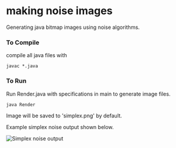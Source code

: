 # making noise images  

Generating java bitmap images using noise algorithms.

### To Compile
compile all java files with  

`javac *.java`

### To Run

Run Render.java with specifications in main to generate image files.

`java Render`

Image will be saved to 'simplex.png' by default.

Example simplex noise output shown below.

![Simplex noise output](saves/simplex%20copy.png)
